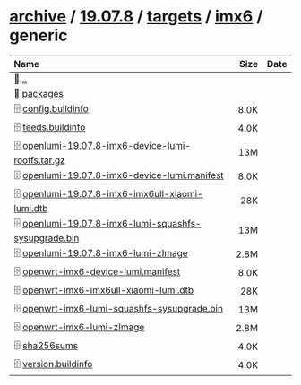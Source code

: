 ---
---

# [archive](/archive/) / [19.07.8](/archive/19.07.8/) / [targets](/archive/19.07.8/targets/) / [imx6](/archive/19.07.8/targets/imx6/) / generic


| Name | Size | Date |
|:---|---:|---|
| 📁 [..](../) | | |
| 📁 [packages](packages) | | |
| 🗄️ [config.buildinfo](./config.buildinfo) | 8.0K | |
| 🗄️ [feeds.buildinfo](./feeds.buildinfo) | 4.0K | |
| 🗄️ [openlumi-19.07.8-imx6-device-lumi-rootfs.tar.gz](./openlumi-19.07.8-imx6-device-lumi-rootfs.tar.gz) | 13M | |
| 🗄️ [openlumi-19.07.8-imx6-device-lumi.manifest](./openlumi-19.07.8-imx6-device-lumi.manifest) | 8.0K | |
| 🗄️ [openlumi-19.07.8-imx6-imx6ull-xiaomi-lumi.dtb](./openlumi-19.07.8-imx6-imx6ull-xiaomi-lumi.dtb) | 28K | |
| 🗄️ [openlumi-19.07.8-imx6-lumi-squashfs-sysupgrade.bin](./openlumi-19.07.8-imx6-lumi-squashfs-sysupgrade.bin) | 13M | |
| 🗄️ [openlumi-19.07.8-imx6-lumi-zImage](./openlumi-19.07.8-imx6-lumi-zImage) | 2.8M | |
| 🗄️ [openwrt-imx6-device-lumi.manifest](./openwrt-imx6-device-lumi.manifest) | 8.0K | |
| 🗄️ [openwrt-imx6-imx6ull-xiaomi-lumi.dtb](./openwrt-imx6-imx6ull-xiaomi-lumi.dtb) | 28K | |
| 🗄️ [openwrt-imx6-lumi-squashfs-sysupgrade.bin](./openwrt-imx6-lumi-squashfs-sysupgrade.bin) | 13M | |
| 🗄️ [openwrt-imx6-lumi-zImage](./openwrt-imx6-lumi-zImage) | 2.8M | |
| 🗄️ [sha256sums](./sha256sums) | 4.0K | |
| 🗄️ [version.buildinfo](./version.buildinfo) | 4.0K | |


